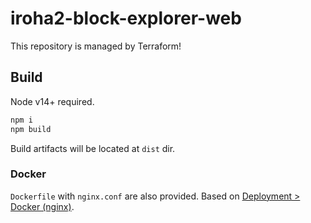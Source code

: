 # iroha2-block-explorer-web

This repository is managed by Terraform!

## Build

Node v14+ required.

```bash
npm i
npm build
```

Build artifacts will be located at `dist` dir.

### Docker

`Dockerfile` with `nginx.conf` are also provided. Based on [Deployment > Docker (nginx)](https://cli.vuejs.org/guide/deployment.html#docker-nginx).

